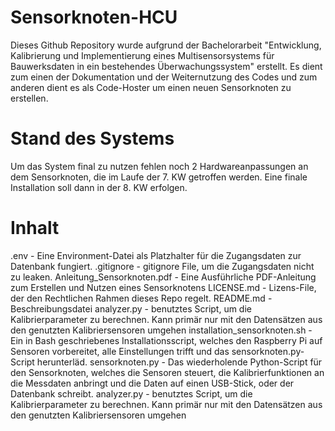 # Sensorknoten-HCU

Dieses Github Repository wurde aufgrund der Bachelorarbeit "Entwicklung, Kalibrierung und Implementierung eines Multisensorsystems für Bauwerksdaten in ein bestehendes Überwachungssystem" erstellt. 
Es dient zum einen der Dokumentation und der Weiternutzung des Codes und zum anderen dient es als Code-Hoster um einen neuen Sensorknoten zu erstellen. 

# Stand des Systems

Um das System final zu nutzen fehlen noch 2 Hardwareanpassungen an dem Sensorknoten, die im Laufe der 7. KW getroffen werden. 
Eine finale Installation soll dann in der 8. KW erfolgen.

# Inhalt

.env  -  Eine Environment-Datei als Platzhalter für die Zugangsdaten zur Datenbank fungiert.
.gitignore  -  gitignore File, um die Zugangsdaten nicht zu leaken.
Anleitung_Sensorknoten.pdf  -  Eine Ausführliche PDF-Anleitung zum Erstellen und Nutzen eines Sensorknotens
LICENSE.md  -  Lizens-File, der den Rechtlichen Rahmen dieses Repo regelt.
README.md  -  Beschreibungsdatei
analyzer.py  -  benutztes Script, um die Kalibrierparameter zu berechnen. Kann primär nur mit den Datensätzen aus den genutzten Kalibriersensoren umgehen
installation_sensorknoten.sh  -  Ein in Bash geschriebenes Installationsscript, welches den Raspberry Pi auf Sensoren vorbereitet, alle Einstellungen trifft und das sensorknoten.py-Script herunterläd.
sensorknoten.py  -  Das wiederholende Python-Script für den Sensorknoten, welches die Sensoren steuert, die Kalibrierfunktionen an die Messdaten anbringt und die Daten     auf einen USB-Stick, oder der Datenbank schreibt.
analyzer.py  -  benutztes Script, um die Kalibrierparameter zu berechnen. Kann primär nur mit den Datensätzen aus den genutzten Kalibriersensoren umgehen

